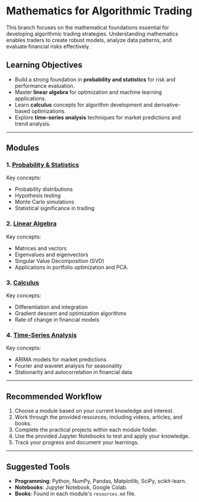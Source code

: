 # Mathematics for Algorithmic Trading

This branch focuses on the mathematical foundations essential for developing algorithmic trading strategies. Understanding mathematics enables traders to create robust models, analyze data patterns, and evaluate financial risks effectively.

## Learning Objectives
- Build a strong foundation in **probability and statistics** for risk and performance evaluation.
- Master **linear algebra** for optimization and machine learning applications.
- Learn **calculus** concepts for algorithm development and derivative-based optimizations.
- Explore **time-series analysis** techniques for market predictions and trend analysis.

---

## Modules

### 1. [Probability & Statistics](probability-statistics/README.md)
Key concepts:
- Probability distributions
- Hypothesis testing
- Monte Carlo simulations
- Statistical significance in trading

### 2. [Linear Algebra](linear-algebra/README.md)
Key concepts:
- Matrices and vectors
- Eigenvalues and eigenvectors
- Singular Value Decomposition (SVD)
- Applications in portfolio optimization and PCA.

### 3. [Calculus](calculus/README.md)
Key concepts:
- Differentiation and integration
- Gradient descent and optimization algorithms
- Rate of change in financial models

### 4. [Time-Series Analysis](time-series-analysis/README.md)
Key concepts:
- ARIMA models for market predictions
- Fourier and wavelet analysis for seasonality
- Stationarity and autocorrelation in financial data

---

## Recommended Workflow

1. Choose a module based on your current knowledge and interest.
2. Work through the provided resources, including videos, articles, and books.
3. Complete the practical projects within each module folder.
4. Use the provided Jupyter Notebooks to test and apply your knowledge.
5. Track your progress and document your learnings.

---

## Suggested Tools
- **Programming**: Python, NumPy, Pandas, Matplotlib, SciPy, scikit-learn.
- **Notebooks**: Jupyter Notebook, Google Colab.
- **Books**: Found in each module's `resources.md` file.
